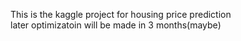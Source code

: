 This is the kaggle project for housing price prediction \
later optimizatoin will be made in 3 months(maybe)

